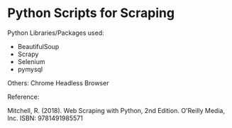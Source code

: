 # Python Scripts for Scraping

Python Libraries/Packages used:

- BeautifulSoup
- Scrapy
- Selenium
- pymysql

Others:
Chrome Headless Browser

Reference:

Mitchell, R. (2018). Web Scraping with Python, 2nd Edition. O'Reilly Media, Inc. ISBN: 9781491985571
